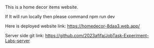 This is a home decor items website. 

If It will run locally then please command npm run dev

Here is deployed website link: https://homedecor-8daa3.web.app/

Server side git link: https://github.com/2023afifa/JobTask-Experiment-Labs-server
